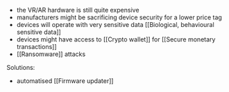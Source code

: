 - the VR/AR hardware is still quite expensive
- manufacturers might be sacrificing device security for a lower price tag
- devices will operate with very sensitive data [[Biological, behavioural sensitive data]]
- devices might have access to [[Crypto wallet]] for [[Secure monetary transactions]]
- [[Ransomware]] attacks

Solutions:
- automatised [[Firmware updater]]